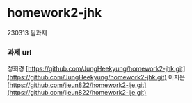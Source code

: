 # homework2-jhk
230313 팀과제

### 과제 url ###
정희경 [https://github.com/JungHeekyung/homework2-jhk.git](https://github.com/JungHeekyung/homework2-jhk.git)
이지은 [https://github.com/jieun822/homework2-lje.git](https://github.com/jieun822/homework2-lje.git)


